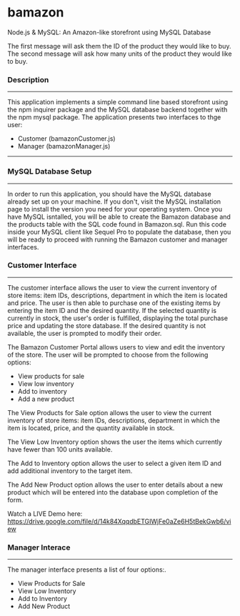 # bamazon
Node.js &amp; MySQL: An Amazon-like storefront using MySQL Database

The first message will ask them the ID of the product they would like to buy.
The second message will ask how many units of the product they would like to buy.

### Description

***

This application implements a simple command line based storefront using the npm inquirer package and the MySQL database backend together with the npm mysql package. The application presents two interfaces to thge user: 

* Customer (bamazonCustomer.js)
* Manager (bamazonManager.js)

***

### MySQL Database Setup
***

In order to run this application, you should have the MySQL database already set up on your machine. If you don't, visit the MySQL installation page to install the version you need for your operating system. Once you have MySQL isntalled, you will be able to create the Bamazon database and the products table with the SQL code found in Bamazon.sql. Run this code inside your MySQL client like Sequel Pro to populate the database, then you will be ready to proceed with running the Bamazon customer and manager interfaces.

### Customer Interface
***

The customer interface allows the user to view the current inventory of store items: item IDs, descriptions, department in which the item is located and price. The user is then able to purchase one of the existing items by entering the item ID and the desired quantity. If the selected quantity is currently in stock, the user's order is fulfilled, displaying the total purchase price and updating the store database. If the desired quantity is not available, the user is prompted to modify their order.

The Bamazon Customer Portal allows users to view and edit the inventory of the store.  The user will be prompted to choose from the following options:
* View products for sale
* View low inventory
* Add to inventory
* Add a new product

The View Products for Sale option allows the user to view the current inventory of store items: item IDs, descriptions, department in which the item is located, price, and the quantity available in stock.

The View Low Inventory option shows the user the items which currently have fewer than 100 units available.

The Add to Inventory option allows the user to select a given item ID and add additional inventory to the target item.

The Add New Product option allows the user to enter details about a new product which will be entered into the database upon completion of the form.

Watch a LIVE Demo here: https://drive.google.com/file/d/14k84XqqdbETGIWjFe0aZe6H5tBekGwb6/view

### Manager Interace
***

The manager interface presents a list of four options:.

* View Products for Sale 
* View Low Inventory 
* Add to Inventory 
* Add New Product
  


